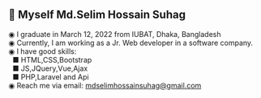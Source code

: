  <h2>👋 Myself Md.Selim Hossain Suhag </h2>
 
◉ I graduate in March 12, 2022 from IUBAT, Dhaka, Bangladesh <br/>
◉ Currently, I am working as a Jr. Web developer in a software company. <br/>
◉ I have good skills: <br/>
     &nbsp;                 ■ HTML,CSS,Bootstrap <br/>
     &nbsp;                ■ JS,JQuery,Vue,Ajax <br/>
     &nbsp;             ■ PHP,Laravel and Api  <br/>
◉ Reach me via email: mdselimhossainsuhag@gmail.com <br/>

<!--
**Selim1710/Selim1710** is a ✨ _special_ ✨ repository because its `README.md` (this file) appears on your GitHub profile.

Here are some ideas to get you started:

- 🔭 I’m currently working on ...
- 🌱 I’m currently learning ...
- 👯 I’m looking to collaborate on ...
- 🤔 I’m looking for help with ...
- 💬 Ask me about ...
- 📫 How to reach me: ...
- 😄 Pronouns: ...
- ⚡ Fun fact: ...


symbol:  ■ ◉ ⬤  ★ ✸ ✹ ✿ ✽ ⭐ 🖤 ❤️️ ✔️ ❌ ✅  █ ▌ 


-->
